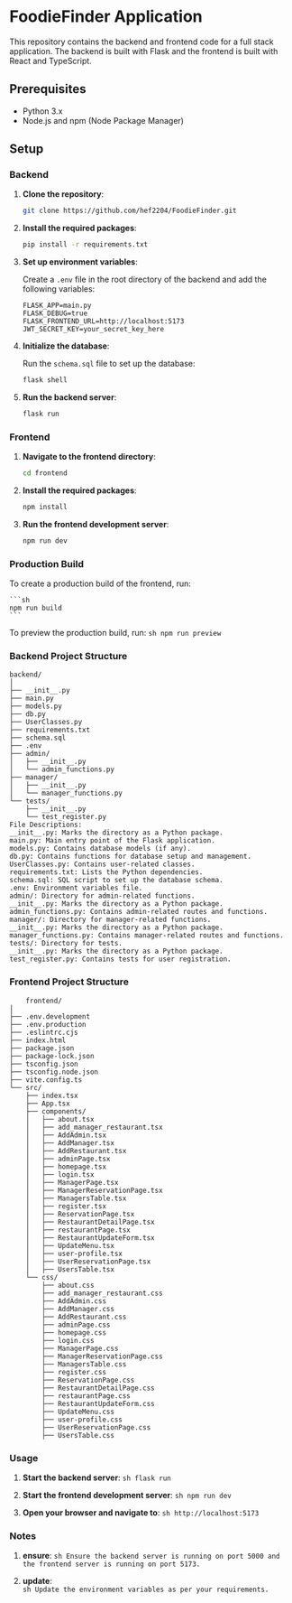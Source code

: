 # FoodieFinder Application

This repository contains the backend and frontend code for a full stack application. The backend is built with Flask and the frontend is built with React and TypeScript.

## Prerequisites

- Python 3.x
- Node.js and npm (Node Package Manager)

## Setup

### Backend

1. **Clone the repository**:

    ```sh
    git clone https://github.com/hef2204/FoodieFinder.git
    ```

2. **Install the required packages**:

    ```sh
    pip install -r requirements.txt
    ```

3. **Set up environment variables**:

    Create a `.env` file in the root directory of the backend and add the following variables:

    ```env
    FLASK_APP=main.py
    FLASK_DEBUG=true
    FLASK_FRONTEND_URL=http://localhost:5173
    JWT_SECRET_KEY=your_secret_key_here
    ```

4. **Initialize the database**:

    Run the `schema.sql` file to set up the database:

    ```sh
    flask shell
    ```

5. **Run the backend server**:

    ```sh
    flask run
    ```

### Frontend

1. **Navigate to the frontend directory**:

    ```sh
    cd frontend
    ```

2. **Install the required packages**:

    ```sh
    npm install
    ```


3. **Run the frontend development server**:

    ```sh
    npm run dev
    ```

### Production Build

To create a production build of the frontend, run:

    ```sh
    npm run build
    ```

To preview the production build, run:
    ```sh
    npm run preview
    ```

 
### Backend Project Structure

    backend/
    │
    ├── __init__.py
    ├── main.py
    ├── models.py
    ├── db.py
    ├── UserClasses.py
    ├── requirements.txt
    ├── schema.sql
    ├── .env
    ├── admin/
    │   ├── __init__.py
    │   └── admin_functions.py
    ├── manager/
    │   ├── __init__.py
    │   └── manager_functions.py
    └── tests/
        ├── __init__.py
        └── test_register.py
    File Descriptions:
    __init__.py: Marks the directory as a Python package.
    main.py: Main entry point of the Flask application.
    models.py: Contains database models (if any).
    db.py: Contains functions for database setup and management.
    UserClasses.py: Contains user-related classes.
    requirements.txt: Lists the Python dependencies.
    schema.sql: SQL script to set up the database schema.
    .env: Environment variables file.
    admin/: Directory for admin-related functions.
    __init__.py: Marks the directory as a Python package.
    admin_functions.py: Contains admin-related routes and functions.
    manager/: Directory for manager-related functions.
    __init__.py: Marks the directory as a Python package.
    manager_functions.py: Contains manager-related routes and functions.
    tests/: Directory for tests.
    __init__.py: Marks the directory as a Python package.
    test_register.py: Contains tests for user registration.


### Frontend Project Structure
        frontend/
    │
    ├── .env.development
    ├── .env.production
    ├── .eslintrc.cjs
    ├── index.html
    ├── package.json
    ├── package-lock.json
    ├── tsconfig.json
    ├── tsconfig.node.json
    ├── vite.config.ts
    └── src/
        ├── index.tsx
        ├── App.tsx
        ├── components/
        │   ├── about.tsx
        │   ├── add_manager_restaurant.tsx
        │   ├── AddAdmin.tsx
        │   ├── AddManager.tsx
        │   ├── AddRestaurant.tsx
        │   ├── adminPage.tsx
        │   ├── homepage.tsx
        │   ├── login.tsx
        │   ├── ManagerPage.tsx
        │   ├── ManagerReservationPage.tsx
        │   ├── ManagersTable.tsx
        │   ├── register.tsx
        │   ├── ReservationPage.tsx
        │   ├── RestaurantDetailPage.tsx
        │   ├── restaurantPage.tsx
        │   ├── RestaurantUpdateForm.tsx
        │   ├── UpdateMenu.tsx
        │   ├── user-profile.tsx
        │   ├── UserReservationPage.tsx
        │   ├── UsersTable.tsx
        └── css/
            ├── about.css
            ├── add_manager_restaurant.css
            ├── AddAdmin.css
            ├── AddManager.css
            ├── AddRestaurant.css
            ├── adminPage.css
            ├── homepage.css
            ├── login.css
            ├── ManagerPage.css
            ├── ManagerReservationPage.css
            ├── ManagersTable.css
            ├── register.css
            ├── ReservationPage.css
            ├── RestaurantDetailPage.css
            ├── restaurantPage.css
            ├── RestaurantUpdateForm.css
            ├── UpdateMenu.css
            ├── user-profile.css
            ├── UserReservationPage.css
            ├── UsersTable.css

### Usage

1. **Start the backend server**:
        ```sh
        flask run
        ```

2. **Start the frontend development server**:
        ```sh
        npm run dev
        ```

3. **Open your browser and navigate to**:
        ```sh
        http://localhost:5173
        ```

### Notes
1. **ensure**:
        ```sh
        Ensure the backend server is running on port 5000 and the frontend server is running on port 5173.
        ```

2. **update**:    
        ```sh
        Update the environment variables as per your requirements.
        ```
